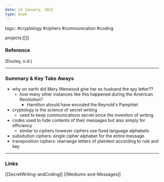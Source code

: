 ```yaml
---
date: 24 January, 2022
type: book
---
```


tags:: #cryptology #ciphers #communication #coding

projects:[[]]

### Reference 
(Dooley, n.d.)

---

### Summary & Key Take Aways
- why on earth did Mary Wenwood give her ex husband the spy letter??
	- how many other instances like this happened during the American Revolution?
		- Hamilton should have encoded the Reynold's Pamphlet
- cryptology is the science of secret writing
	- used to keep communications secret since the invention of writing
- codes used to hide contents of their messages but also simply for efficiency
	- similar to ciphers however ciphers use fixed language alphabets
- subsitution ciphers: single cipher alphabet for the entire message
- transposition ciphers: rearrange letters of plaintext according to rule and key


--- 

### Links
[[SecretWriting-andCoding]]
[[Mediums-and-Messages]]
